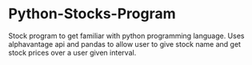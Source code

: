 # Python-Stocks-Program
Stock program to get familiar with python programming language. Uses alphavantage api and pandas to allow user to give stock name and get stock prices over a user given interval. 
